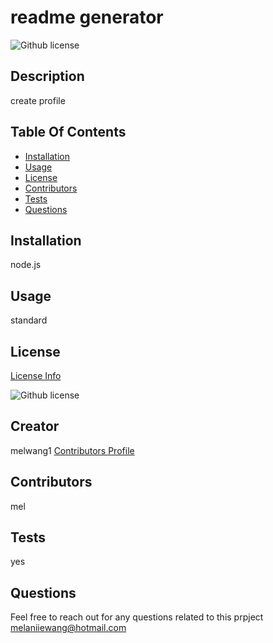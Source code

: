 # readme generator
![Github license](https://img.shields.io/badge/license-MIT-red.svg)

  ## Description
  create profile

  ## Table Of Contents
  
  * [Installation](#installation)
  * [Usage](#usage)
  * [License](#license)
  * [Contributors](contributors)
  * [Tests](tests)
  * [Questions](questions)

  ## Installation
  node.js

  ## Usage
  standard

  ## License
  
  [License Info](https://choosealicense.com/licenses/)

  ![Github license](https://img.shields.io/badge/license-MIT-red.svg)
  

  ## Creator
  melwang1 
  [Contributors Profile](https://github.com/melwang1 )

  ## Contributors
  mel

  ## Tests
  yes

  ## Questions
  Feel free to reach out for any questions related to this prpject
  melaniiewang@hotmail.com

